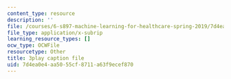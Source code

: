 ```yaml
---
content_type: resource
description: ''
file: /courses/6-s897-machine-learning-for-healthcare-spring-2019/7d4ea0e4aa5055cf8711a63f9ecef870_kZrb6ZIwJqg.vtt
file_type: application/x-subrip
learning_resource_types: []
ocw_type: OCWFile
resourcetype: Other
title: 3play caption file
uid: 7d4ea0e4-aa50-55cf-8711-a63f9ecef870
---
```

